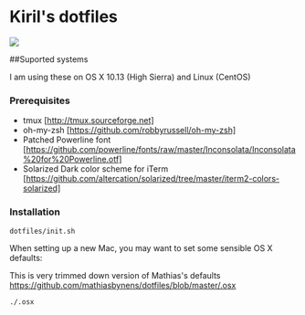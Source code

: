 # Kiril's dotfiles

![](https://raw.github.com/ciudilo/dotfiles/master/images/screenshot.png)

##Suported systems

I am using these on OS X 10.13 (High Sierra) and Linux (CentOS)

### Prerequisites

* tmux [http://tmux.sourceforge.net]
* oh-my-zsh [https://github.com/robbyrussell/oh-my-zsh]
* Patched Powerline font [https://github.com/powerline/fonts/raw/master/Inconsolata/Inconsolata%20for%20Powerline.otf] 
* Solarized Dark color scheme for iTerm [https://github.com/altercation/solarized/tree/master/iterm2-colors-solarized]

### Installation

```bash
dotfiles/init.sh
```

When setting up a new Mac, you may want to set some sensible OS X defaults:

This is very trimmed down version of Mathias's defaults  https://github.com/mathiasbynens/dotfiles/blob/master/.osx

```bash
./.osx
```
